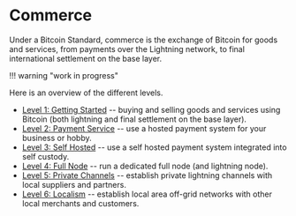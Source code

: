 # Commerce


Under a Bitcoin Standard,
 commerce is the exchange of Bitcoin
 for goods and services, from 
 payments over the Lightning network, to
 final international settlement on the base layer.


!!! warning "work in progress"


Here is an overview of the different levels.

* [Level 1: Getting Started](level-1) -- 
 buying and selling goods
 and services using Bitcoin
 (both lightning and 
 final settlement on the base layer).
* [Level 2: Payment Service](level-2) --
 use a hosted payment system
 for your business or hobby.
* [Level 3: Self Hosted](level-3) --
 use a self hosted payment system
 integrated into self custody.
* [Level 4: Full Node](level-4) --
 run a dedicated full node (and lightning
 node).
* [Level 5: Private Channels](level-5) --
 establish private lightning channels
 with local suppliers and partners.
* [Level 6: Localism](level-6) --
 establish local area off-grid networks
 with other local merchants and customers.
